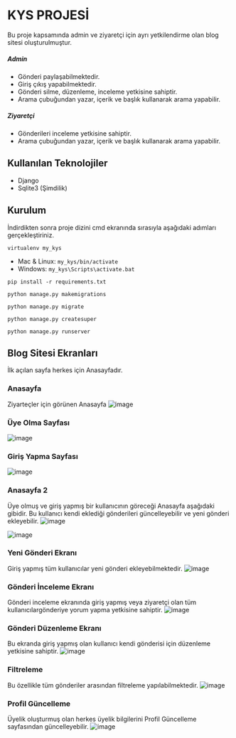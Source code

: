 # KYS PROJESİ

Bu proje kapsamında admin ve ziyaretçi için ayrı yetkilendirme olan blog sitesi oluşturulmuştur.

##### Admin
+ Gönderi paylaşabilmektedir.
+ Giriş çıkış yapabilmektedir.
+ Gönderi silme, düzenleme, inceleme yetkisine sahiptir.
+ Arama çubuğundan yazar, içerik ve başlık kullanarak arama yapabilir.

##### Ziyaretçi
+ Gönderileri inceleme yetkisine sahiptir.
+ Arama çubuğundan yazar, içerik ve başlık kullanarak arama yapabilir.

## Kullanılan Teknolojiler

- Django
- Sqlite3 (Şimdilik)

## Kurulum

İndirdikten sonra proje dizini cmd ekranında sırasıyla aşağıdaki adımları gerçekleştiriniz.

`virtualenv my_kys`

+ Mac & Linux: `my_kys/bin/activate`
+ Windows: `my_kys\Scripts\activate.bat`

`pip install -r requirements.txt`

`python manage.py makemigrations`

`python manage.py migrate`

`python manage.py createsuper`

`python manage.py runserver`

## Blog Sitesi Ekranları

İlk açılan sayfa herkes için Anasayfadır.

### Anasayfa
Ziyarteçler için görünen Anasayfa
![image](https://github.com/user-attachments/assets/229811d6-6496-498a-b8e4-4937b75b4d38)

### Üye Olma Sayfası
![image](https://github.com/user-attachments/assets/c492682d-7433-4ae3-9a75-f8b7656aff29)

### Giriş Yapma Sayfası
![image](https://github.com/user-attachments/assets/86e19573-96e5-4bea-811c-4c3596217d93)

### Anasayfa 2
Üye olmuş ve giriş yapmış bir kullanıcının göreceği Anasayfa aşağıdaki gibidir. Bu kullanıcı kendi eklediği gönderileri güncelleyebilir ve yeni gönderi ekleyebilir.
![image](https://github.com/user-attachments/assets/93d0c809-5ff0-486e-a426-4832efe6ad19)

![image](https://github.com/user-attachments/assets/fef40f03-94a3-4336-b2b3-dccd3f495f0e)

### Yeni Gönderi Ekranı
Giriş yapmış tüm kullanıcılar yeni gönderi ekleyebilmektedir.
![image](https://github.com/user-attachments/assets/d30d9d2d-5f8a-4f90-ba3c-b7dd5c09fba2)

### Gönderi İnceleme Ekranı
Gönderi inceleme ekranında giriş yapmış veya ziyaretçi olan tüm kullanıcılargönderiye yorum yapma yetkisine sahiptir.
![image](https://github.com/user-attachments/assets/f70071ed-30ca-4782-8e47-57114ea06ced)

### Gönderi Düzenleme Ekranı
Bu ekranda giriş yapmış olan kullanıcı kendi gönderisi için düzenleme yetkisine sahiptir.
![image](https://github.com/user-attachments/assets/da5614ac-db44-47b7-9c72-fe964a808ce2)

### Filtreleme
Bu özellikle tüm gönderiler arasından filtreleme yapılabilmektedir.
![image](https://github.com/user-attachments/assets/74ff08af-aebc-4693-8b60-f97f1e815459)

### Profil Güncelleme
Üyelik oluşturmuş olan herkes üyelik bilgilerini Profil Güncelleme sayfasından güncelleyebilir.
![image](https://github.com/user-attachments/assets/a3ba1ea1-e748-4fb3-8629-a19d57798871)




